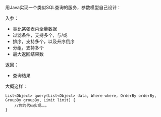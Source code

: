 用Java实现一个类似SQL查询的服务，参数模型自己设计：

 入参：
  - 类比某张表内全量数据
  - 过滤条件，支持多个，与/或
  - 排序，支持多个，以及升序倒序
  - 分组，支持多个
  - 最大返回结果数

 返回：
  - 查询结果

大概这样：

    List<Object> query(List<Object> data, Where where, OrderBy orderBy, GroupBy groupBy, Limit limit) {
        //你的代码实现。。。
    }
